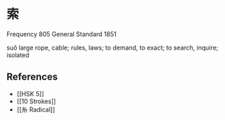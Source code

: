 # 索
Frequency 805
General Standard 1851

suǒ
large rope, cable; rules, laws; to demand, to exact; to search, inquire; isolated

## References
- [[HSK 5]]
- [[10 Strokes]]
- [[糸 Radical]]